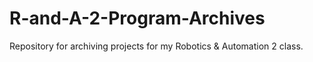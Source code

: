 # R-and-A-2-Program-Archives
Repository for archiving projects for my Robotics &amp; Automation 2 class.
